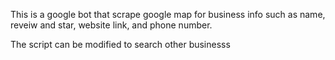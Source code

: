 This is a google bot that scrape google map for business info such as 
name, reveiw and star, website link, and phone number.

The script can be modified to search other businesss
